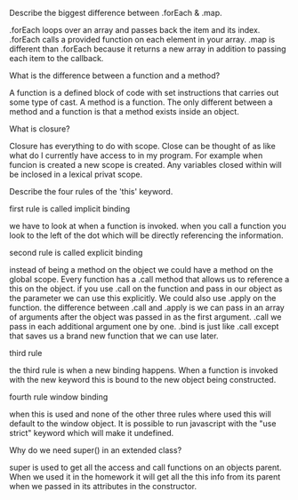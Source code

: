 Describe the biggest difference between .forEach & .map.


.forEach loops over an array and passes back the item and its index. .forEach calls a provided function on each element in your array. .map is different than .forEach because it returns a new array in addition to passing each item to the callback.

What is the difference between a function and a method?

A function is a defined block of code with set instructions that carries out some type of cast. A method is a function. The only different between a method and a function is that a method exists inside an object.

What is closure?

Closure has everything to do with scope. Close can be thought of as like what do I currently have access to in my program. For example when funcion is created a new scope is created. Any variables closed within will be inclosed in a lexical privat scope. 

Describe the four rules of the 'this' keyword.

first rule is called implicit binding

we have to look at when a function is invoked. when you call a function you look to the left of the dot which will be directly referencing the information.

second rule is called explicit binding

instead of being a method on the object we could have a method on the global scope. Every function has a .call method that allows us to reference a this on the object. if you use .call on the function and pass in our object as the parameter we can use this explicitly. We could also use .apply on the function. the difference between .call and .apply is we can pass in an array of arguments after the object was passed in as the first argument. .call we pass in each additional argument one by one. .bind is just like .call except that saves us a brand new function that we can use later.

third rule

the third rule is when a new binding happens. When a function is invoked with the new keyword this is bound to the new object being constructed.

fourth rule window binding

when this is used and none of the other three rules where used this will default to the window object. It is possible to run javascript with the "use strict" keyword which will make it undefined. 

Why do we need super() in an extended class?

super is used to get all the access and call functions on an objects parent. When we used it in the homework it will get all the this info from its parent when we passed in its attributes in the constructor. 




